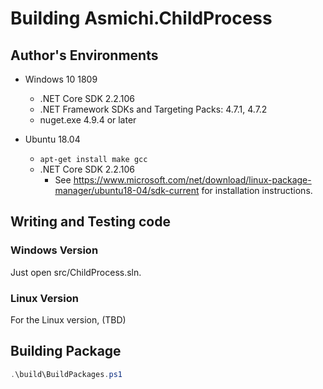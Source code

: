# Building Asmichi.ChildProcess

## Author's Environments

- Windows 10 1809
    - .NET Core SDK 2.2.106
    - .NET Framework SDKs and Targeting Packs: 4.7.1, 4.7.2
    - nuget.exe 4.9.4 or later

- Ubuntu 18.04
    - `apt-get install make gcc`
    - .NET Core SDK 2.2.106
        - See https://www.microsoft.com/net/download/linux-package-manager/ubuntu18-04/sdk-current for installation instructions.

## Writing and Testing code

### Windows Version

Just open src/ChildProcess.sln.

### Linux Version

For the Linux version, (TBD)

## Building Package

```powershell
.\build\BuildPackages.ps1
```
